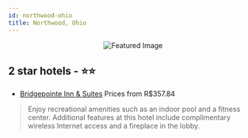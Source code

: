 ```yaml
---
id: northwood-ohio
title: Northwood, Ohio
---
```


<center><img src="https://i.travelapi.com/hotels/1000000/670000/660400/660349/5d90cdb7_z.jpg" alt="Featured Image" /></center>


##  2 star hotels - ⭐️⭐️

-    [Bridgepointe Inn & Suites](https://us.hurb.com/hotels/northwood/bridgepointe-inn-suites-JNP-JP251854?cmp=18055) Prices from R$357.84
   > Enjoy recreational amenities such as an indoor pool and a fitness center. Additional features at this hotel include complimentary wireless Internet access and a fireplace in the lobby.
